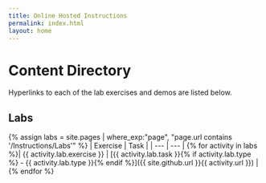 ```yaml
---
title: Online Hosted Instructions
permalink: index.html
layout: home
---
```


# Content Directory

Hyperlinks to each of the lab exercises and demos are listed below.

## Labs

{% assign labs = site.pages | where_exp:"page", "page.url contains '/Instructions/Labs'" %}
| Exercise | Task |
| --- | --- |
{% for activity in labs  %}| {{ activity.lab.exercise }} | [{{ activity.lab.task }}{% if activity.lab.type %} - {{ activity.lab.type }}{% endif %}]({{ site.github.url }}{{ activity.url }}) |
{% endfor %}
